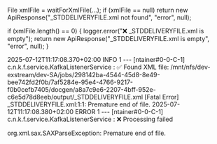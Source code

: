 File xmlFile = waitForXmlFile(...);
if (xmlFile == null) return new ApiResponse("_STDDELIVERYFILE.xml not found", "error", null);

if (xmlFile.length() == 0) {
    logger.error("❌ _STDDELIVERYFILE.xml is empty");
    return new ApiResponse("_STDDELIVERYFILE.xml is empty", "error", null);
}


2025-07-12T11:17:08.370+02:00  INFO 1 --- [ntainer#0-0-C-1] c.n.k.f.service.KafkaListenerService     : ✅ Found XML file: /mnt/nfs/dev-exstream/dev-SA/jobs/298142ba-4544-45d8-8e49-bee742fd2f0b/7af5284e-95e4-4766-9217-f0b0cefb7405/docgen/a8a7c9e6-2207-4bff-952e-c6e5d78d8eeb/output/_STDDELIVERYFILE.xml
[Fatal Error] _STDDELIVERYFILE.xml:1:1: Premature end of file.
2025-07-12T11:17:08.380+02:00 ERROR 1 --- [ntainer#0-0-C-1] c.n.k.f.service.KafkaListenerService     : ❌ Processing failed

org.xml.sax.SAXParseException: Premature end of file.
